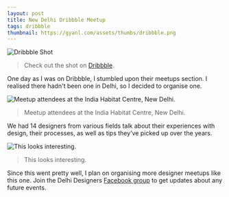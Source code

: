 ```yaml
---
layout: post
title: New Delhi Dribbble Meetup
tags: dribbble
thumbnail: https://gyanl.com/assets/thumbs/dribbble.png
---
```


![Dribbble Shot](https://gyanl.com/assets/delhidribbble-meetup.png)

> Check out the shot on [Dribbble](https://dribbble.com/shots/2474738-Delhi-Dribbble-Meetup).

One day as I was on Dribbble, I stumbled upon their meetups section. I realised there hadn't been one in Delhi, so I decided to organise one.

![Meetup attendees at the India Habitat Centre, New Delhi.](https://gyanl.com/assets/delhidribbble-1.jpg)

> Meetup attendees at the India Habitat Centre, New Delhi.

We had 14 designers from various fields talk about their experiences with design, their processes, as well as tips they’ve picked up over the years.

![This looks interesting.](https://gyanl.com/assets/delhidribbble-2.jpg)

> This looks interesting.

Since this went pretty well, I plan on organising more designer meetups like this one. Join the Delhi Designers [Facebook group](https://www.facebook.com/groups/1532818907016936/) to get updates about any future events.
